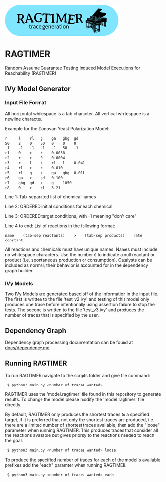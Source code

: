 ![RAGTIMER Logo](logo/logo_sm.png)

# RAGTIMER
Random Assume Guarantee Testing Induced Model Executions for Reachability (RAGTIMER)

## IVy Model Generator
### Input File Format

All horizontal whitespace is a tab character.
All vertical whitespace is a newline character.

Example for the Donovan Yeast Polarization Model:

```
r     l    rl   g    ga   gbg  gd
50    2    0    50   0    0    0
-1    -1   -1   -1   -1   50   -1
r1    0    >    r    0.0038
r2    r    >    0    0.0004
r3    r    l    >    rl   l    0.042
r4    rl   >    r    0.010
r5    rl   g    >    ga   gbg  0.011
r6    ga   >    gd   0.100
r7    gbg  gd   >    g    1050
r8    0    >    rl   3.21
```

Line 1: Tab-separated list of chemical names

Line 2: ORDERED initial conditions for each chemical

Line 3: ORDERED target conditions, with -1 meaning "don't care"

Line 4 to end: List of reactions in the following format:

```
name    (tab-sep reactants)    >    (tab-sep products)    rate constant
```

All reactions and chemicals must have unique names. Names must include
no whitespace characters. Use the number `0` to indicate a null reactant or product (i.e. spontaneous production or consumption). Catalysts can be included as normal; their behavior is accounted for in the dependency graph builder.

### IVy Models
Two IVy Models are generated based off of the information in the input file. The first is written to the file 'test_v2.ivy' and testing of this model only produces one trace before intentionally using assertion failure to stop the tests. The second is written to the file 'test_v3.ivy' and produces the number of traces that is specified by the user. 

## Dependency Graph
Dependency graph processing documentation can be found at [docs/dependency.md](docs/dependency.md)

## Running RAGTIMER
To run RAGTIMER navigate to the scripts folder and give the command:
```sh
 $ python3 main.py <number of traces wanted>
```
RAGTIMER uses the 'model.ragtimer' file found in this repository to generate results. To change the model please modify the 'model.ragtimer' file directly.

By default, RAGTIMER only produces the shortest traces to a specified target, if it is preferred that not only the shortest traces are produced, i.e. there are a limited number of shortest traces available, then add the "loose" parameter when running RAGTIMER. This produces traces that consider all the reactions available but gives priority to the reactions needed to reach the goal. 
```sh
 $ python3 main.py <number of traces wanted> loose
```

To produce the specified number of traces for each of the model's available prefixes add the "each" paramter when running RAGTIMER. 
```sh
 $ python3 main.py <number of traces wanted> each
```
